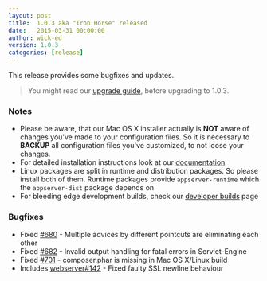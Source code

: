 ```yaml
---
layout: post
title:  1.0.3 aka "Iron Horse" released
date:   2015-03-31 00:00:00
author: wick-ed
version: 1.0.3
categories: [release]
---
```


This release provides some bugfixes and updates.

> You might read our [upgrade guide](https://github.com/appserver-io/appserver/blob/1.0/UPGRADE-1.0.3.md), before upgrading to 1.0.3.

### Notes

* Please be aware, that our Mac OS X installer actually is **NOT** aware of changes you've made to your configuration files. So it is necessary to **BACKUP** all configuration files you've customized, to not loose your changes.
* For detailed installation instructions look at our [documentation](http://appserver.io/get-started/documentation.html)
* Linux packages are split in runtime and distribution packages. So please install both of them. Runtime packages provide `appserver-runtime` which the `appserver-dist` package depends on
* For bleeding edge development builds, check our [developer builds](http://builds.appserver.io) page


### Bugfixes 

* Fixed [#680](https://github.com/appserver-io/appserver/issues/680) - Multiple advices by different pointcuts are eliminating each other
* Fixed [#682](https://github.com/appserver-io/appserver/issues/682) - Invalid output handling for fatal errors in Servlet-Engine
* Fixed [#701](https://github.com/appserver-io/appserver/issues/701) - composer.phar is missing in Mac OS X/Linux build
* Includes [webserver#142](https://github.com/appserver-io/webserver/pull/142) - Fixed faulty SSL newline behaviour
